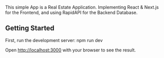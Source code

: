 This simple App is a Real Estate Application. Implementing React & Next.js for the Frontend, and using RapidAPI for the Backend Database.

## Getting Started

First, run the development server:
npm run dev

Open [http://localhost:3000](http://localhost:3000) with your browser to see the result.
